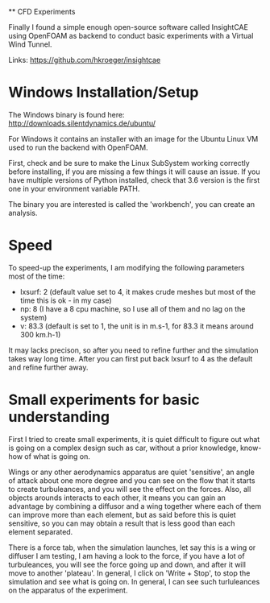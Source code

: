 ** CFD Experiments

Finally I found a simple enough open-source software called InsightCAE using OpenFOAM as backend to conduct basic experiments with a Virtual Wind Tunnel.

Links: https://github.com/hkroeger/insightcae

# Windows Installation/Setup

The Windows binary is found here: http://downloads.silentdynamics.de/ubuntu/

For Windows it contains an installer with an image for the Ubuntu Linux VM used to run the backend with OpenFOAM.

First, check and be sure to make the Linux SubSystem working correctly before installing, if you are missing a few things it will cause an issue.
If you have multiple versions of Python installed, check that 3.6 version is the first one in your environment variable PATH.

The binary you are interested is called the 'workbench', you can create an analysis. 

# Speed 

To speed-up the experiments, I am modifying the following parameters most of the time:
- lxsurf: 2 (default value set to 4, it makes crude meshes but most of the time this is ok - in my case)
- np: 8 (I have a 8 cpu machine, so I use all of them and no lag on the system)
- v: 83.3 (default is set to 1, the unit is in m.s-1, for 83.3 it means around 300 km.h-1)

It may lacks precison, so after you need to refine further and the simulation takes way long time.
After you can first put back lxsurf to 4 as the default and refine further away.

# Small experiments for basic understanding

First I tried to create small experiments, it is quiet difficult to figure out what is going on a complex design such as car, without a prior knowledge, know-how of what is going on.

Wings or any other aerodynamics apparatus are quiet 'sensitive', an angle of attack about one more degree and you can see on the flow that it starts to create turbuleances, and you will see the effect on the forces.
Also, all objects arounds interacts to each other, it means you can gain an advantage by combining a diffusor and a wing together where each of them can improve more than each element, but as said before this is quiet sensitive, so you can may obtain a result that is less good than each element separated.

There is a force tab, when the simulation launches, let say this is a wing or diffuser I am testing, I am having a look to the force, if you have a lot of turbuleances, you will see the force going up and down, and after it will move to another 'plateau'. In general, I click on 'Write + Stop', to stop the simulation and see what is going on. In general, I can see such turluleances on the apparatus of the experiment.







